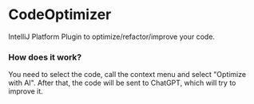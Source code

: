 # CodeOptimizer

IntelliJ Platform Plugin to optimize/refactor/improve your code.

### How does it work?
You need to select the code, call the context menu and select "Optimize with AI". After that, the code will be sent to ChatGPT, which will try to improve it.